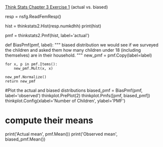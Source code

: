 [Think Stats Chapter 3 Exercise 1](http://greenteapress.com/thinkstats2/html/thinkstats2004.html#toc31) (actual vs. biased)

resp = nsfg.ReadFemResp()

hist = thinkstats2.Hist(resp.numkdhh)
print(hist)

pmf = thinkstats2.Pmf(hist, label='actual')

def BiasPmf(pmf, label):
    """
    biased distribution we would see if we surveyed the children and asked them how 
    many children under 18 (including themselves) are in their household.
    """
    new_pmf = pmf.Copy(label=label)

    for x, p in pmf.Items():
        new_pmf.Mult(x, x)
        
    new_pmf.Normalize()
    return new_pmf

#Plot the actual and biased distributions
biased_pmf = BiasPmf(pmf, label='observed')
thinkplot.PrePlot(2)
thinkplot.Pmfs([pmf, biased_pmf])
thinkplot.Config(xlabel='Number of Children', ylabel='PMF')

# compute their means
print('Actual mean', pmf.Mean())
print('Observed mean', biased_pmf.Mean())
